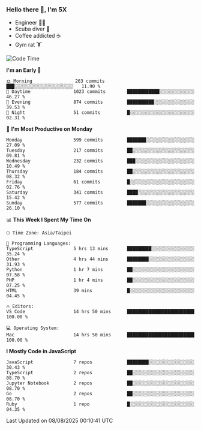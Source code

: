 ### Hello there 👋, I'm 5X

* Engineer 👨‍💻
* Scuba diver 🤿
* Coffee addicted ☕️
* Gym rat 🏋️

<!--START_SECTION:waka-->
![Code Time](http://img.shields.io/badge/Code%20Time-1%2C809%20hrs%2013%20mins-blue)

**I'm an Early 🐤** 

```text
🌞 Morning                263 commits         ███░░░░░░░░░░░░░░░░░░░░░░   11.90 % 
🌆 Daytime                1023 commits        ████████████░░░░░░░░░░░░░   46.27 % 
🌃 Evening                874 commits         ██████████░░░░░░░░░░░░░░░   39.53 % 
🌙 Night                  51 commits          █░░░░░░░░░░░░░░░░░░░░░░░░   02.31 % 
```
📅 **I'm Most Productive on Monday** 

```text
Monday                   599 commits         ███████░░░░░░░░░░░░░░░░░░   27.09 % 
Tuesday                  217 commits         ██░░░░░░░░░░░░░░░░░░░░░░░   09.81 % 
Wednesday                232 commits         ███░░░░░░░░░░░░░░░░░░░░░░   10.49 % 
Thursday                 184 commits         ██░░░░░░░░░░░░░░░░░░░░░░░   08.32 % 
Friday                   61 commits          █░░░░░░░░░░░░░░░░░░░░░░░░   02.76 % 
Saturday                 341 commits         ████░░░░░░░░░░░░░░░░░░░░░   15.42 % 
Sunday                   577 commits         ███████░░░░░░░░░░░░░░░░░░   26.10 % 
```


📊 **This Week I Spent My Time On** 

```text
🕑︎ Time Zone: Asia/Taipei

💬 Programming Languages: 
TypeScript               5 hrs 13 mins       █████████░░░░░░░░░░░░░░░░   35.24 % 
Other                    4 hrs 44 mins       ████████░░░░░░░░░░░░░░░░░   31.93 % 
Python                   1 hr 7 mins         ██░░░░░░░░░░░░░░░░░░░░░░░   07.58 % 
PHP                      1 hr 4 mins         ██░░░░░░░░░░░░░░░░░░░░░░░   07.25 % 
HTML                     39 mins             █░░░░░░░░░░░░░░░░░░░░░░░░   04.45 % 

🔥 Editors: 
VS Code                  14 hrs 50 mins      █████████████████████████   100.00 % 

💻 Operating System: 
Mac                      14 hrs 50 mins      █████████████████████████   100.00 % 
```

**I Mostly Code in JavaScript** 

```text
JavaScript               7 repos             ████████░░░░░░░░░░░░░░░░░   30.43 % 
TypeScript               2 repos             ██░░░░░░░░░░░░░░░░░░░░░░░   08.70 % 
Jupyter Notebook         2 repos             ██░░░░░░░░░░░░░░░░░░░░░░░   08.70 % 
Go                       2 repos             ██░░░░░░░░░░░░░░░░░░░░░░░   08.70 % 
Ruby                     1 repo              █░░░░░░░░░░░░░░░░░░░░░░░░   04.35 % 
```




 Last Updated on 08/08/2025 00:10:41 UTC
<!--END_SECTION:waka-->
